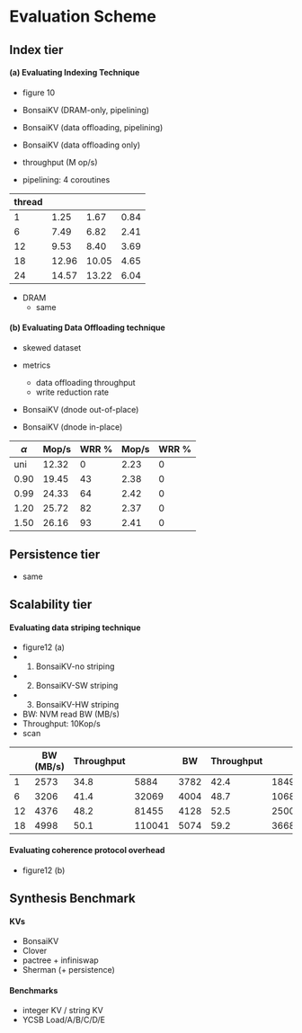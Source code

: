 # Evaluation Scheme

## Index tier

####    (a) Evaluating Indexing Technique

+ figure 10
+ BonsaiKV (DRAM-only, pipelining)
+ BonsaiKV (data offloading, pipelining)
+ BonsaiKV (data offloading only)

+ throughput (M op/s)
+ pipelining: 4 coroutines

| thread |       |       |      |
| ------ | ----- | ----- | ---- |
| 1      | 1.25  | 1.67  | 0.84 |
| 6      | 7.49  | 6.82  | 2.41 |
| 12     | 9.53  | 8.40  | 3.69 |
| 18     | 12.96 | 10.05 | 4.65 |
| 24     | 14.57 | 13.22 | 6.04 |

+ DRAM
  + same

#### (b) Evaluating Data Offloading technique

+ skewed dataset
+ metrics
  + data offloading throughput
  + write reduction rate

+ BonsaiKV (dnode out-of-place)
+ BonsaiKV (dnode in-place)

| $\alpha$ | Mop/s | WRR % | Mop/s | WRR % |
| -------- | ----- | ----- | ----- | ----- |
| uni      | 12.32 | 0     | 2.23  | 0     |
| 0.90     | 19.45 | 43    | 2.38  | 0     |
| 0.99     | 24.33 | 64    | 2.42  | 0     |
| 1.20     | 25.72 | 82    | 2.37  | 0     |
| 1.50     | 26.16 | 93    | 2.41  | 0     |

## Persistence tier

+ same

## Scalability tier

#### Evaluating data striping technique

+ figure12 (a)
+ 1. BonsaiKV-no striping
+ 2. BonsaiKV-SW striping
+ 3. BonsaiKV-HW striping
+ BW: NVM read BW (MB/s)
+ Throughput: 10Kop/s
+ scan

|      | BW (MB/s) | Throughput |        | BW   | Throughput |         | BW   | Throughput |        |
| ---- | --------- | ---------- | ------ | ---- | ---------- | ------- | ---- | ---------- | ------ |
| 1    | 2573      | 34.8       | 5884   | 3782 | 42.4       | 184992  | 5943 | 70.1       | 11885  |
| 6    | 3206      | 41.4       | 32069  | 4004 | 48.7       | 1068045 | 7126 | 95.4       | 73898  |
| 12   | 4376      | 48.2       | 81455  | 4128 | 52.5       | 2500394 | 8027 | 100.2      | 166367 |
| 18   | 4998      | 50.1       | 110041 | 5074 | 59.2       | 3668310 | 9984 | 127.6      | 358338 |

#### Evaluating coherence protocol overhead

+ figure12 (b)



## Synthesis Benchmark

#### KVs

+ BonsaiKV
+ Clover
+ pactree + infiniswap
+ Sherman (+ persistence)

#### Benchmarks

+ integer KV / string KV
+ YCSB Load/A/B/C/D/E

